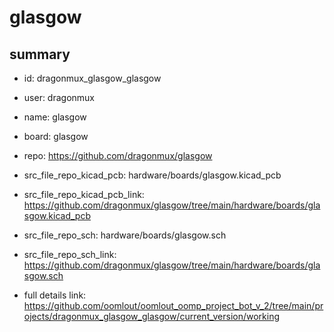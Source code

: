 # glasgow
 
## summary 
* id: dragonmux_glasgow_glasgow
* user: dragonmux
* name: glasgow
* board: glasgow
* repo: https://github.com/dragonmux/glasgow
* src_file_repo_kicad_pcb: hardware/boards/glasgow.kicad_pcb
* src_file_repo_kicad_pcb_link: https://github.com/dragonmux/glasgow/tree/main/hardware/boards/glasgow.kicad_pcb


* src_file_repo_sch: hardware/boards/glasgow.sch
* src_file_repo_sch_link: https://github.com/dragonmux/glasgow/tree/main/hardware/boards/glasgow.sch
* full details link: https://github.com/oomlout/oomlout_oomp_project_bot_v_2/tree/main/projects/dragonmux_glasgow_glasgow/current_version/working  







